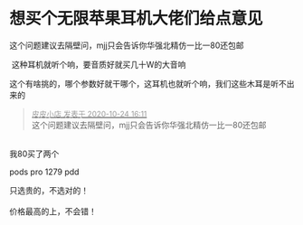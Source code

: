 # 想买个无限苹果耳机大佬们给点意见


这个问题建议去隔壁问，mjj只会告诉你华强北精仿一比一80还包邮<img id="aimg_sgT5S" onclick="zoom(this, this.src, 0, 0, 0)" class="zoom" src="https://cdn.jsdelivr.net/gh/hishis/forum-master/public/images/patch.gif" onmouseover="img_onmouseoverfunc(this)" onload="thumbImg(this)" border="0" alt="" />

<img src="static/image/smiley/default/lol.gif" smilieid="12" border="0" alt="" /> 这种耳机就听个响，要音质好就买几十W的大音响

这个有啥挑的，哪个参数好就干哪个，这耳机也就听个响，我们这些木耳是听不出来的

<div class="quote"><blockquote><font size="2"><a href="https://www.hostloc.com/forum.php?mod=redirect&amp;goto=findpost&amp;pid=9346306&amp;ptid=757991" target="_blank"><font color="#999999">皮皮小店 发表于 2020-10-24 16:11</font></a></font><br />
这个问题建议去隔壁问，mjj只会告诉你华强北精仿一比一80还包邮</blockquote></div><br />
我80买了两个<img src="static/image/smiley/default/lol.gif" smilieid="12" border="0" alt="" />

pods pro 1279 pdd

只选贵的，不选对的！<br />
<br />
价格最高的上，不会错！<br />
<br />
<img src="static/image/smiley/default/time.gif" smilieid="15" border="0" alt="" /><img src="static/image/smiley/default/time.gif" smilieid="15" border="0" alt="" /><img src="static/image/smiley/default/time.gif" smilieid="15" border="0" alt="" />
